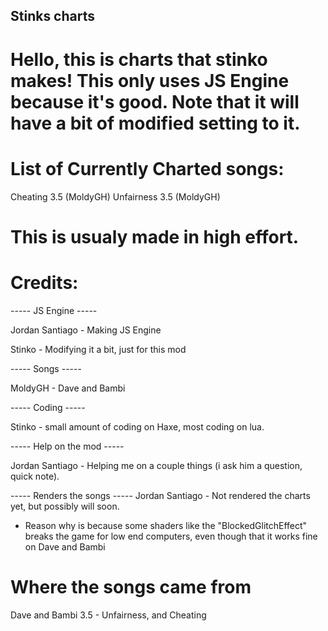 Stinks charts
---------------------------------------------------
# Hello, this is charts that stinko makes! This only uses JS Engine because it's good. Note that it will have a bit of modified setting to it.

# List of Currently Charted songs:
Cheating 3.5 (MoldyGH)
 Unfairness 3.5 (MoldyGH)

# This is usualy made in high effort.

# Credits:

----- JS Engine -----

Jordan Santiago - Making JS Engine

Stinko - Modifying it a bit, just for this mod

----- Songs -----

MoldyGH - Dave and Bambi

----- Coding -----

Stinko - small amount of coding on Haxe, most coding on lua.

----- Help on the mod -----

Jordan Santiago - Helping me on a couple things (i ask him a question, quick note). 

----- Renders the songs -----
Jordan Santiago - Not rendered the charts yet, but possibly will soon.
 - Reason why is because some shaders like the "BlockedGlitchEffect" breaks the game for low end computers, even though that it works fine on Dave and Bambi






# Where the songs came from
Dave and Bambi 3.5 - Unfairness, and Cheating
